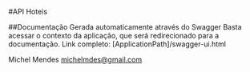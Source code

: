 #API Hoteis 

##Documentação
Gerada automaticamente através do Swagger
Basta acessar o contexto da aplicação, que será redirecionado para a documentação.
Link completo: [ApplicationPath]/swagger-ui.html

Michel Mendes
michelmdes@gmail.com